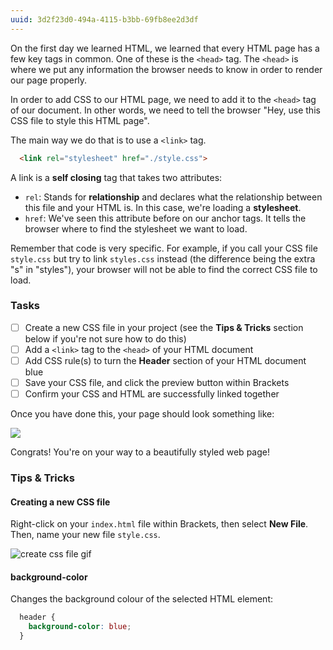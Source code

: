 ```yaml
---
uuid: 3d2f23d0-494a-4115-b3bb-69fb8ee2d3df
---
```


On the first day we learned HTML, we learned that every HTML page has a few key tags in common. One of these is the `<head>` tag. The `<head>` is where we put any information the browser needs to know in order to render our page properly.

In order to add CSS to our HTML page, we need to add it to the `<head>` tag of our document. In other words, we need to
tell the browser "Hey, use this CSS file to style this HTML page".

The main way we do that is to use a `<link>` tag.

```HTML
  <link rel="stylesheet" href="./style.css">
```

A link is a **self closing** tag that takes two attributes:

- `rel`: Stands for **relationship** and declares what the relationship between this file and your HTML is. In this case, we're loading a **stylesheet**.
- `href`: We've seen this attribute before on our anchor tags. It tells the browser where to find the stylesheet we want to load.

Remember that code is very specific. For example, if you call your CSS file `style.css` but try to link `styles.css` instead (the difference being the extra "s" in "styles"), your browser will not be able to find the correct CSS file to load.

### Tasks

- [ ] Create a new CSS file in your project (see the **Tips & Tricks** section below if you're not sure how to do this)
- [ ] Add a `<link>` tag to the `<head>` of your HTML document
- [ ] Add CSS rule(s) to turn the **Header** section of your HTML document blue
- [ ] Save your CSS file, and click the preview button within Brackets
- [ ] Confirm your CSS and HTML are successfully linked together

Once you have done this, your page should look something like:

![](https://d3vv6lp55qjaqc.cloudfront.net/items/1w3z0d08083h1V0I240u/Image%202017-08-26%20at%203.50.46%20PM.png)

Congrats! You're on your way to a beautifully styled web page!

### Tips & Tricks

#### Creating a new CSS file

Right-click on your `index.html` file within Brackets,
then select **New File**. Then, name your new file `style.css`.

![create css file gif](https://d3vv6lp55qjaqc.cloudfront.net/items/0x1C1Q300m2v2T2d3k3s/Screen%20Recording%202017-08-26%20at%2003.34%20PM.gif)

#### background-color

Changes the background colour of the selected HTML element:

```css
  header {
    background-color: blue;
  }
```
